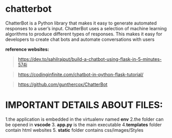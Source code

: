 # chatterbot

ChatterBot is a Python library that makes it easy to generate automated responses to a user’s input. ChatterBot uses a selection of machine learning algorithms to produce different types of responses. This makes it easy for developers to create chat bots and automate conversations with users

**reference websites:**

> https://dev.to/sahilrajput/build-a-chatbot-using-flask-in-5-minutes-574i

> https://codinginfinite.com/chatbot-in-python-flask-tutorial/

> https://github.com/gunthercox/ChatterBot

# IMPORTANT DETAILS ABOUT FILES:
1.the application is embedded in the virtualenv named **env**
2.the folder can be opened in **vscode**
3. **app.py** is the main executable
4.**templates** folder contain html websites
5. **static** folder contains css/images/Styles

